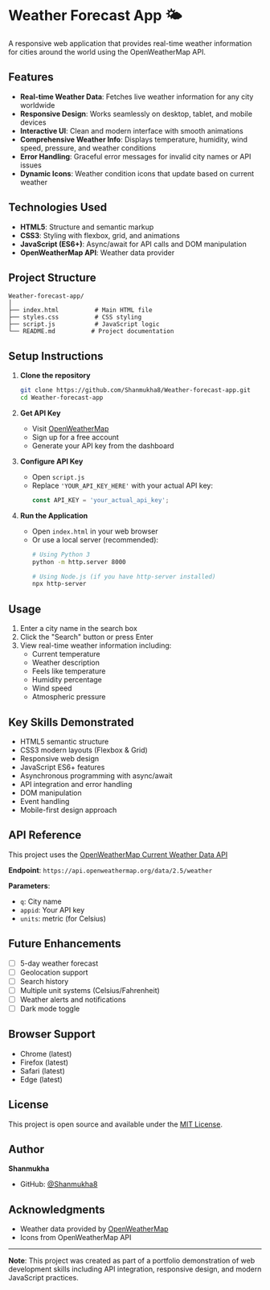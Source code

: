 # Weather Forecast App 🌤️

A responsive web application that provides real-time weather information for cities around the world using the OpenWeatherMap API.

## Features

- **Real-time Weather Data**: Fetches live weather information for any city worldwide
- **Responsive Design**: Works seamlessly on desktop, tablet, and mobile devices
- **Interactive UI**: Clean and modern interface with smooth animations
- **Comprehensive Weather Info**: Displays temperature, humidity, wind speed, pressure, and weather conditions
- **Error Handling**: Graceful error messages for invalid city names or API issues
- **Dynamic Icons**: Weather condition icons that update based on current weather

## Technologies Used

- **HTML5**: Structure and semantic markup
- **CSS3**: Styling with flexbox, grid, and animations
- **JavaScript (ES6+)**: Async/await for API calls and DOM manipulation
- **OpenWeatherMap API**: Weather data provider

## Project Structure

```
Weather-forecast-app/
│
├── index.html          # Main HTML file
├── styles.css          # CSS styling
├── script.js           # JavaScript logic
└── README.md          # Project documentation
```

## Setup Instructions

1. **Clone the repository**
   ```bash
   git clone https://github.com/Shanmukha8/Weather-forecast-app.git
   cd Weather-forecast-app
   ```

2. **Get API Key**
   - Visit [OpenWeatherMap](https://openweathermap.org/api)
   - Sign up for a free account
   - Generate your API key from the dashboard

3. **Configure API Key**
   - Open `script.js`
   - Replace `'YOUR_API_KEY_HERE'` with your actual API key:
     ```javascript
     const API_KEY = 'your_actual_api_key';
     ```

4. **Run the Application**
   - Open `index.html` in your web browser
   - Or use a local server (recommended):
     ```bash
     # Using Python 3
     python -m http.server 8000
     
     # Using Node.js (if you have http-server installed)
     npx http-server
     ```

## Usage

1. Enter a city name in the search box
2. Click the "Search" button or press Enter
3. View real-time weather information including:
   - Current temperature
   - Weather description
   - Feels like temperature
   - Humidity percentage
   - Wind speed
   - Atmospheric pressure

## Key Skills Demonstrated

- HTML5 semantic structure
- CSS3 modern layouts (Flexbox & Grid)
- Responsive web design
- JavaScript ES6+ features
- Asynchronous programming with async/await
- API integration and error handling
- DOM manipulation
- Event handling
- Mobile-first design approach



## API Reference

This project uses the [OpenWeatherMap Current Weather Data API](https://openweathermap.org/current)

**Endpoint**: `https://api.openweathermap.org/data/2.5/weather`

**Parameters**:
- `q`: City name
- `appid`: Your API key
- `units`: metric (for Celsius)

## Future Enhancements

- [ ] 5-day weather forecast
- [ ] Geolocation support
- [ ] Search history
- [ ] Multiple unit systems (Celsius/Fahrenheit)
- [ ] Weather alerts and notifications
- [ ] Dark mode toggle

## Browser Support

- Chrome (latest)
- Firefox (latest)
- Safari (latest)
- Edge (latest)

## License

This project is open source and available under the [MIT License](LICENSE).

## Author

**Shanmukha**
- GitHub: [@Shanmukha8](https://github.com/Shanmukha8)

## Acknowledgments

- Weather data provided by [OpenWeatherMap](https://openweathermap.org/)
- Icons from OpenWeatherMap API

---

**Note**: This project was created as part of a portfolio demonstration of web development skills including API integration, responsive design, and modern JavaScript practices.
